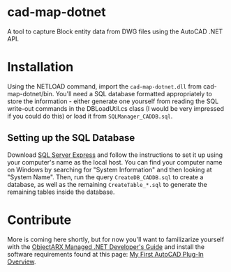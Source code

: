 # cad-map-dotnet
A tool to capture Block entity data from DWG files using the AutoCAD .NET API.

# Installation
Using the NETLOAD command, import the `cad-map-dotnet.dll` from cad-map-dotnet/bin. You'll need a SQL database formatted appropriately to store the information - either generate one yourself from reading the SQL write-out commands in the DBLoadUtil.cs class (I would be very impressed if you could do this) or load it from `SQLManager_CADDB.sql`.

## Setting up the SQL Database
Download [SQL Server Express](https://www.microsoft.com/en-us/Download/details.aspx?id=101064) and follow the instructions to set it up using your computer's name as the local host. You can find your computer name on Windows by searching for "System Information" and then looking at "System Name". Then, run the query `CreateDB_CADDB.sql` to create a database, as well as the remaining `CreateTable_*.sql` to generate the remaining tables inside the database.

# Contribute
More is coming here shortly, but for now you'll want to 
familizarize yourself with the [ObjectARX Managed .NET Developer's Guide](https://help.autodesk.com/view/OARX/2023/ENU/?guid=GUID-C3F3C736-40CF-44A0-9210-55F6A939B6F2) and install the software requirements found at this page: 
[My First AutoCAD Plug-In Overview](https://knowledge.autodesk.com/support/autocad/learn-explore/caas/simplecontent/content/my-first-autocad-plug-overview.html).
